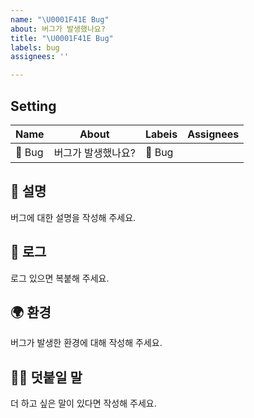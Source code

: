 ```yaml
---
name: "\U0001F41E Bug"
about: 버그가 발생했나요?
title: "\U0001F41E Bug"
labels: bug
assignees: ''

---
```


## Setting
 | Name | About | Labeis | Assignees |
 | ------ | ------ | ------- | ------- |
 | 🐞 Bug | 버그가 발생했나요? | 🐞 Bug | |

## 🐞 설명

버그에 대한 설명을 작성해 주세요.

## 📜 로그

로그 있으면 복붙해 주세요.

## 🌍 환경

버그가 발생한 환경에 대해 작성해 주세요.

## 🙋‍♀️ 덧붙일 말

더 하고 싶은 말이 있다면 작성해 주세요.
